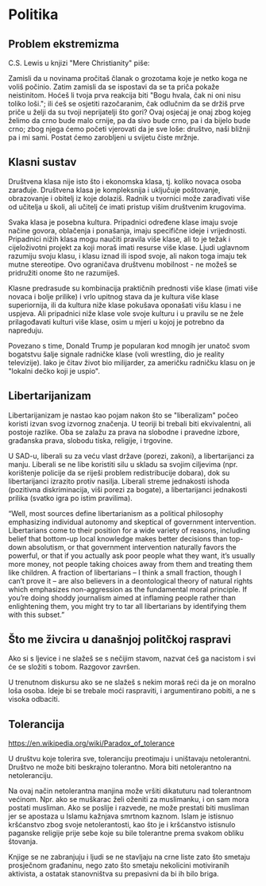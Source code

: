 # Politika

## Problem ekstremizma

C.S. Lewis u knjizi "Mere Christianity" piše:

Zamisli da u novinama pročitaš članak o grozotama koje je netko koga ne voliš počinio. Zatim zamisli da se ispostavi da se ta priča pokaže neistinitom. Hoćeš li tvoja prva reakcija biti "Bogu hvala, čak ni oni nisu toliko loši."; ili ćeš se osjetiti razočaranim, čak odlučnim da se držiš prve priče u želji da su tvoji neprijatelji što gori? Ovaj osjećaj je onaj zbog kojeg želimo da crno bude malo crnije, pa da sivo bude crno, pa i da bijelo bude crno; zbog njega ćemo početi vjerovati da je sve loše: društvo, naši bližnji pa i mi sami. Postat ćemo zarobljeni u svijetu čiste mržnje.

## Klasni sustav

Društvena klasa nije isto što i ekonomska klasa, tj. koliko novaca osoba zarađuje. Društvena klasa je kompleksnija i uključuje poštovanje, obrazovanje i obitelj iz koje dolaziš. Radnik u tvornici može zarađivati više od učitelja u školi, ali učitelj će imati pristup višim društvenim krugovima.

Svaka klasa je posebna kultura. Pripadnici određene klase imaju svoje načine govora, oblačenja i ponašanja, imaju specifične ideje i vrijednosti. Pripadnici nižih klasa mogu naučiti pravila više klase, ali to je težak i cijeloživotni projekt za koji moraš imati resurse više klase. Ljudi uglavnom razumiju svoju klasu, i klasu iznad ili ispod svoje, ali nakon toga imaju tek mutne stereotipe. Ovo ograničava društvenu mobilnost - ne možeš se pridružiti onome što ne razumiješ.

Klasne predrasude su kombinacija praktičnih prednosti više klase (imati više novaca i bolje prilike) i vrlo upitnog stava da je kultura više klase superiornija, ili da kultura niže klase pokušava oponašati višu klasu i ne uspjeva. Ali pripadnici niže klase vole svoje kulturu i u pravilu se ne žele prilagođavati kulturi više klase, osim u mjeri u kojoj je potrebno da napreduju.

Povezano s time, Donald Trump je popularan kod mnogih jer unatoč svom bogatstvu šalje signale radničke klase (voli wrestling, dio je reality televizije). Iako je čitav život bio milijarder, za američku radničku klasu on je "lokalni dečko koji je uspio".

## Libertarijanizam

Libertarijanizam je nastao kao pojam nakon što se "liberalizam" počeo koristi izvan svog izvornog značenja. U teoriji bi trebali biti ekvivalentni, ali postoje razlike. Oba se zalažu za prava na slobodne i pravedne izbore, građanska prava, slobodu tiska, religije, i trgovine.

U SAD-u, liberali su za veću vlast države (porezi, zakoni), a libertarijanci za manju. Liberali se ne libe koristiti silu u skladu sa svojim ciljevima (npr. korištenje policije da se riješi problem redistribucije dobara), dok su libertarijanci izrazito protiv nasilja. Liberali streme jednakosti ishoda (pozitivna diskriminacija, viši porezi za bogate), a libertarijanci jednakosti prilika (svatko igra po istim pravilima).

“Well, most sources define libertarianism as a political philosophy emphasizing individual autonomy and skeptical of government intervention. Libertarians come to their position for a wide variety of reasons, including belief that bottom-up local knowledge makes better decisions than top-down absolutism, or that government intervention naturally favors the powerful, or that if you actually ask poor people what they want, it’s usually more money, not people taking choices away from them and treating them like children. A fraction of libertarians – I think a small fraction, though I can’t prove it – are also believers in a deontological theory of natural rights which emphasizes non-aggression as the fundamental moral principle. If you’re doing shoddy journalism aimed at inflaming people rather than enlightening them, you might try to tar all libertarians by identifying them with this subset.”

## Što me živcira u današnjoj politčkoj raspravi

Ako si s ljevice i ne slažeš se s nečijim stavom, nazvat ćeš ga nacistom i svi će se složiti s tobom. Razgovor završen.

U trenutnom diskursu ako se ne slažeš s nekim moraš reći da je on moralno loša osoba. Ideje bi se trebale moći raspraviti, i argumentirano pobiti, a ne s visoka odbaciti.

## Tolerancija

https://en.wikipedia.org/wiki/Paradox_of_tolerance

U društvu koje tolerira sve, toleranciju preotimaju i uništavaju netolerantni. Društvo ne može biti beskrajno tolerantno. Mora biti netolerantno na netoleranciju.

Na ovaj način netolerantna manjina može vršiti dikatuturu nad tolerantnom većinom. Npr. ako se muškarac želi oženiti za muslimanku, i on sam mora postati musliman. Ako se poslije i razvede, ne može prestati biti musliman jer se apostaza u Islamu kažnjava smrtnom kaznom. Islam je istisnuo kršćanstvo zbog svoje netolerantosti, kao što je i kršćanstvo istisnulo paganske religije prije sebe koje su bile tolerantne prema svakom obliku štovanja.

Knjige se ne zabranjuju i ljudi se ne stavljaju na crne liste zato što smetaju prosječnom građaninu, nego zato što smetaju nekolicini motiviranih aktivista, a ostatak stanovništva su prepasivni da bi ih bilo briga.

